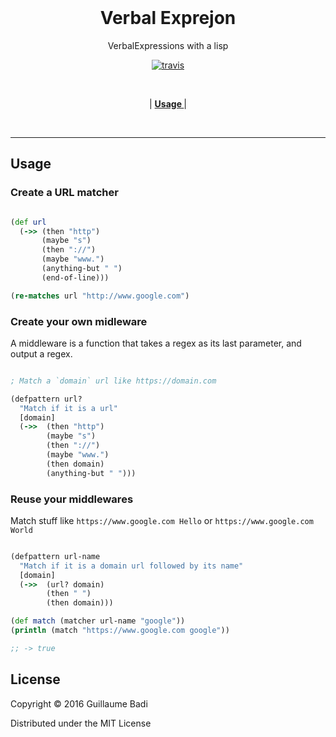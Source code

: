 <br>
<h1 align="center">Verbal Exprejon</h1>

<p align="center">VerbalExpressions with a lisp</p>
<p align="center">
  <a href="https://travis-ci.org/GuillaumeBadi/Verbal-Exprejon"><img src="https://travis-ci.org/GuillaumeBadi/Verbal-Exprejon.svg?branch=master" alt="travis"></a>
</p>
<br>
<p align="center">
|
<b><a href="#usage"> Usage </a></b>|

</p>
<br>

---
## Usage

### Create a URL matcher

``` clojure

(def url
  (->> (then "http")
       (maybe "s")
       (then "://")
       (maybe "www.")
       (anything-but " ")
       (end-of-line)))

(re-matches url "http://www.google.com")

```

### Create your own midleware

A middleware is a function that takes a regex as its last parameter,
and output a regex.

``` clojure

; Match a `domain` url like https://domain.com

(defpattern url?
  "Match if it is a url"
  [domain]
  (->>  (then "http")
        (maybe "s")
        (then "://")
        (maybe "www.")
        (then domain)
        (anything-but " ")))

```

### Reuse your middlewares

Match stuff like `https://www.google.com Hello` or `https://www.google.com World`

``` clojure

(defpattern url-name
  "Match if it is a domain url followed by its name"
  [domain]
  (->>  (url? domain)
        (then " ")
        (then domain)))

(def match (matcher url-name "google"))
(println (match "https://www.google.com google"))

;; -> true

```

## License

Copyright © 2016 Guillaume Badi

Distributed under the MIT License
